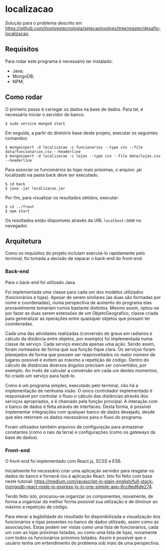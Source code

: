 # localizacao

Solução para o problema descrito em https://github.com/involvestecnologia/selecaoinvolves/tree/master/desafio-localizacao.

## Requisitos
Para rodar este programa é necessário ter instalado:
- Java;
- MongoDB;
- NPM;

## Como rodar
O primeiro passo é carregar os dados na base de dados. Para tal, é necessário iniciar o servidor do banco.
```
$ sudo service mongod start
```
Em seguida, a partir do diretório base deste projeto, executar os seguintes comandos:
```
$ mongoinport -d localizacao -c funcionarios --type csv --file data/funcionarios.csv --headerline
$ mongoinport -d localizacao -c lojas --type csv --file data/lojas.csv --headerline
```
Para associar os funcionários às lojas mais próximas, o arquivo .jar localizado na pasta back deve ser executado.
```
$ cd back
$ java -jar localizacao.jar
```
Por fim, para visualizar os resultados obtidos, executar:
```
$ cd ../front
$ npm start
```
Os resultados estão disponíveis através da URL `localhost:3000` no navegador.

## Arquitetura
Como os requisitos do projeto incluíam executá-lo rapidamente pelo terminal, foi tomada a decisão de separar o back-end do front-end.

### Back-end
Para o back-end foi utilizado Java.

Foi implementada uma classe para cada um dos modelos utilizados (funcionários e lojas). Apesar de serem similares (as duas são formadas por nome e coordenadas), numa perspectiva de aumento do programa elas provavelmente tomariam rumos bastante distintos. Mesmo assim, optou-se por fazer as duas serem extensões de um ObjetoGeografico, classe criada para generalizar as operações entre quaisquer objetos que possam ter coordenadas.

Cada uma das atividades realizadas (conversão de graus em radianos e cálculo da distância entre objetos, por exemplo) foi implementada numa classe de serviço. Cada serviço executa apenas uma ação. Sendo assim, foram nomeados de forma que sua função fique clara. Os serviços foram planejados de forma que possam ser reaproveitados no maior número de lugares possível e evitem ao máximo a repetição de código. Dentro do cálculo de distâncias diversos ângulos precisam ser convertidos, por exemplo. Ao invés de calcular a conversão em cada um destes momentos, foi criado um serviço para fazê-lo.

Como é um programa simples, executado pelo terminal, não há a implementação de nenhuma visão. O único controlador implementado é responsável por controlar o fluxo o cálculo das distâncias através dos serviços apropriados, e é chamado pela função principal.
A interação com o banco de dados é feita através de interfaces. Desta forma, é possível implementar integrações com qualquer banco de dados desejado, desde que eles retornem os dados necessários para o fluxo do programa.

Foram utilizados também arquivos de configuração para armazenar constantes (como o raio da terra) e configurações (como os gateways da base de dados).

### Front-end
O front-end foi implementado com React.js, SCSS e ES6.

Inicialmente foi necessário criar uma aplicação servidor para resgatar os dados do banco e fornecê-los à aplicação React. Isto foi feito com base neste tutorial: https://medium.com/javascript-in-plain-english/full-stack-mongodb-react-node-js-express-js-in-one-simple-app-6cc8ed6de274.

Tendo feito isto, procurou-se organizar os componentes, novamente, de forma a organizar da melhor forma possível sua utilização e de diminuir ao máximo a repetição de código.

Para elevar a legibilidade do resultado foi disponibilizada a visualização dos funcionários e lojas presentes no banco de dados utilizado, assim como as associações. Estas podem ser vistas como uma lista de funcionários, cada um com as lojas próximas listadas, ou como uma lista de lojas, novamente com todos os funcionários próximos listados. Assim é possível que o usuário tenha um entendimento do problema sob mais de uma perspectiva.
